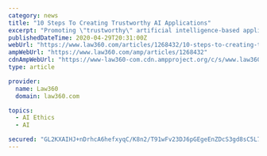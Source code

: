 ```yaml
---
category: news
title: "10 Steps To Creating Trustworthy AI Applications"
excerpt: "Promoting \"trustworthy\" artificial intelligence-based applications for COVID-19 and other uses remains a high priority for policymakers, but crafting procedures that enhance AI trustworthiness requires careful consideration of many factors,"
publishedDateTime: 2020-04-29T20:31:00Z
webUrl: "https://www.law360.com/articles/1268432/10-steps-to-creating-trustworthy-ai-applications"
ampWebUrl: "https://www.law360.com/amp/articles/1268432"
cdnAmpWebUrl: "https://www-law360-com.cdn.ampproject.org/c/s/www.law360.com/amp/articles/1268432"
type: article

provider:
  name: Law360
  domain: law360.com

topics:
  - AI Ethics
  - AI

secured: "GL2KXAIHJ+nDrhcA6hefxyqC/K8n2/T91wFv23DJ6pGEgeEnZDcS3gd8sC5L7aU3DhaTy8vkXREkN3key55tW4YOe4Vdi2MNcJa5BVsTLmWREDS8IwlL9EMnPtQAVjad45xlosN4hZ0AJZctY4uJipwNrDIKYFvj2uRYE88sirPxVRRW65VEmLdnByA4LaFjONM6g1gacIATvLPpTYefjJDAtnVwJSDudbQAAXkirWjW7Z1k5pfv/GlHl5zn4uL5aMpfPRsiUj/OxmlhjbDFsE1KjI/ybFcOY68QIrdbnQNh9JSJeXtb0nsr+k2Bq1pl;cJS2bFtX8Yxh9mmUGJvomQ=="
---
```


